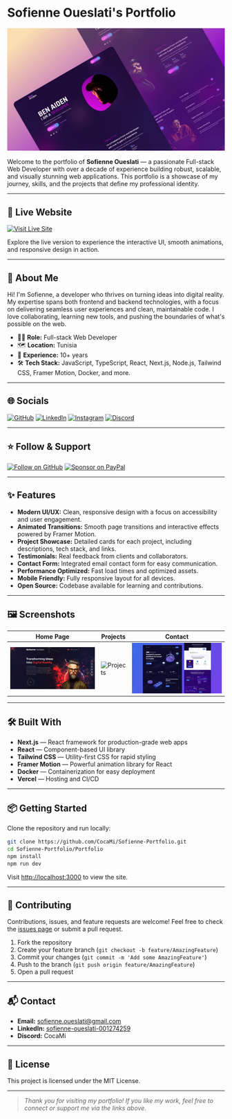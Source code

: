 # Sofienne Oueslati's Portfolio

![Portfolio Screenshot](Portfolio/public/thumb1.jpg)

Welcome to the portfolio of **Sofienne Oueslati** — a passionate Full-stack Web Developer with over a decade of experience building robust, scalable, and visually stunning web applications. This portfolio is a showcase of my journey, skills, and the projects that define my professional identity.

---

## 🚀 Live Website

[![Visit Live Site](https://img.shields.io/badge/Live%20Demo-%23007ACC?style=for-the-badge&logo=vercel&logoColor=white)](https://cocami.vercel.app)

Explore the live version to experience the interactive UI, smooth animations, and responsive design in action.

---

## 🌟 About Me

Hi! I'm Sofienne, a developer who thrives on turning ideas into digital reality. My expertise spans both frontend and backend technologies, with a focus on delivering seamless user experiences and clean, maintainable code. I love collaborating, learning new tools, and pushing the boundaries of what's possible on the web.

- 🧑‍💻 **Role:** Full-stack Web Developer
- 🗺️ **Location:** Tunisia
- 💼 **Experience:** 10+ years
- 🛠️ **Tech Stack:** JavaScript, TypeScript, React, Next.js, Node.js, Tailwind CSS, Framer Motion, Docker, and more.

---

## 🌐 Socials

[![GitHub](https://img.shields.io/badge/GitHub-%2312100E?style=for-the-badge&logo=github&logoColor=white)](https://github.com/CocaMi)
[![LinkedIn](https://img.shields.io/badge/LinkedIn-%230077B5?style=for-the-badge&logo=linkedin&logoColor=white)](https://www.linkedin.com/in/sofienne-oueslati-001274259)
[![Instagram](https://img.shields.io/badge/Instagram-%23E4405F?style=for-the-badge&logo=instagram&logoColor=white)](https://www.instagram.com/cocami1230)
[![Discord](https://img.shields.io/badge/Discord-%235865F2?style=for-the-badge&logo=discord&logoColor=white)](https://discord.com/users/301816089879511040)

---

## ⭐️ Follow & Support

[![Follow on GitHub](https://img.shields.io/github/followers/CocaMi?label=Follow&style=social)](https://github.com/CocaMi)
[![Sponsor on PayPal](https://img.shields.io/badge/PayPal-00457C?style=for-the-badge&logo=paypal&logoColor=white)](https://paypal.me/CocaMi)

---

## ✨ Features

- **Modern UI/UX:** Clean, responsive design with a focus on accessibility and user engagement.
- **Animated Transitions:** Smooth page transitions and interactive effects powered by Framer Motion.
- **Project Showcase:** Detailed cards for each project, including descriptions, tech stack, and links.
- **Testimonials:** Real feedback from clients and collaborators.
- **Contact Form:** Integrated email contact form for easy communication.
- **Performance Optimized:** Fast load times and optimized assets.
- **Mobile Friendly:** Fully responsive layout for all devices.
- **Open Source:** Codebase available for learning and contributions.

---

## 🖼️ Screenshots

| Home Page | Projects | Contact |
|-----------|----------|---------|
| ![Home](Portfolio/public/thumb-1.jpg) | ![Projects](Protfolio/public/thumb-2.jpg) | ![Arcade](Portfolio/public/thumb3.jpg) |

---

## 🛠️ Built With

- **Next.js** — React framework for production-grade web apps
- **React** — Component-based UI library
- **Tailwind CSS** — Utility-first CSS for rapid styling
- **Framer Motion** — Powerful animation library for React
- **Docker** — Containerization for easy deployment
- **Vercel** — Hosting and CI/CD

---

## 📦 Getting Started

Clone the repository and run locally:

```bash
git clone https://github.com/CocaMi/Sofienne-Portfolio.git
cd Sofienne-Portfolio/Portfolio
npm install
npm run dev
```

Visit [http://localhost:3000](http://localhost:3000) to view the site.

---

## 🤝 Contributing

Contributions, issues, and feature requests are welcome! Feel free to check the [issues page](https://github.com/CocaMi/Sofienne-Portfolio/issues) or submit a pull request.

1. Fork the repository
2. Create your feature branch (`git checkout -b feature/AmazingFeature`)
3. Commit your changes (`git commit -m 'Add some AmazingFeature'`)
4. Push to the branch (`git push origin feature/AmazingFeature`)
5. Open a pull request

---

## 📬 Contact

- **Email:** [sofienne.oueslati@gmail.com](mailto:sofienne.oueslati@gmail.com)
- **LinkedIn:** [sofienne-oueslati-001274259](https://www.linkedin.com/in/sofienne-oueslati-001274259)
- **Discord:** CocaMi

---

## 📄 License

This project is licensed under the MIT License.

---

> _Thank you for visiting my portfolio! If you like my work, feel free to connect or support me via the links above._
